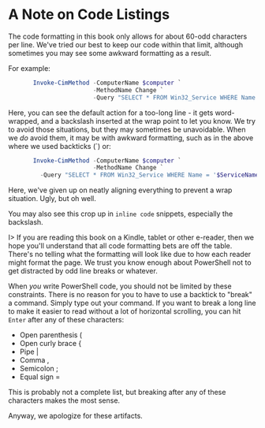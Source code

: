 # A Note on Code Listings
The code formatting in this book only allows for about 60-odd characters per line. We've tried our best to keep our code within that limit, although sometimes you may see some awkward formatting as a result.

For example:

```PowerShell
       Invoke-CimMethod -ComputerName $computer `                        -MethodName Change `                        -Query "SELECT * FROM Win32_Service WHERE Name = '$ServiceName'" `
```

Here, you can see the default action for a too-long line - it gets word-wrapped, and a backslash inserted at the wrap point to let you know. We try to avoid those situations, but they may sometimes be unavoidable. When we _do_ avoid them, it may be with awkward formatting, such as in the above where we used backticks (`) or:

```PowerShell
       Invoke-CimMethod -ComputerName $computer `                        -MethodName Change `         -Query "SELECT * FROM Win32_Service WHERE Name = '$ServiceName'" `
```

Here, we've given up on neatly aligning everything to prevent a wrap situation. Ugly, but oh well.

You may also see this crop up in `inline code` snippets, especially the backslash. 


I> If you are reading this book on a Kindle, tablet or other e-reader, then we hope you'll understand that all code formatting bets are off the table. There's no telling what the formatting will look like due to how each reader might format the page. We trust you know enough about PowerShell not to get distracted by odd line breaks or whatever.

When _you_ write PowerShell code, you should not be limited by these constraints. There is no reason for you to have to use a backtick to "break" a command. Simply type out your command. If you want to break a long line to make it easier to read without a lot of horizontal scrolling, you can hit `Enter` after any of these characters:

* Open parenthesis (
* Open curly brace {
* Pipe |
* Comma ,
* Semicolon ;
* Equal sign =

This is probably not a complete list, but breaking after any of these characters makes the most sense.

Anyway, we apologize for these artifacts. 
